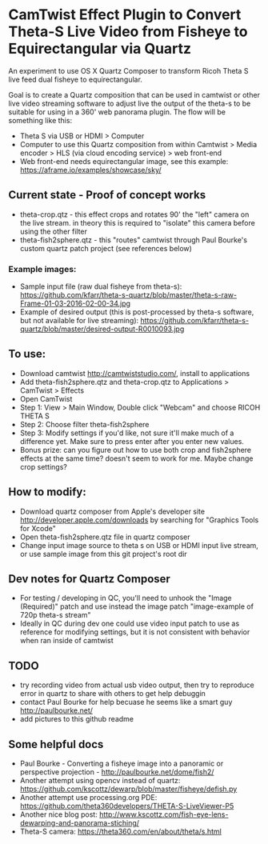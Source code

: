 # CamTwist Effect Plugin to Convert Theta-S Live Video from Fisheye to Equirectangular via Quartz
An experiment to use OS X Quartz Composer to transform Ricoh Theta S live feed dual fisheye to equirectangular.

Goal is to create a Quartz composition that can be used in camtwist or other live video streaming software to adjust live the output of the theta-s to be suitable for using in a 360' web panorama plugin. The flow will be something like this:
* Theta S via USB or HDMI > Computer
* Computer to use this Quartz composition from within Camtwist > Media encoder > HLS (via cloud encoding service) > web front-end
* Web front-end needs equirectangular image, see this example: https://aframe.io/examples/showcase/sky/

## Current state - Proof of concept works
* theta-crop.qtz - this effect crops and rotates 90' the "left" camera on the live stream. in theory this is required to "isolate" this camera before using the other filter
* theta-fish2sphere.qtz - this "routes" camtwist through Paul Bourke's custom quartz patch project (see references below)

### Example images: 
* Sample input file (raw dual fisheye from theta-s): https://github.com/kfarr/theta-s-quartz/blob/master/theta-s-raw-Frame-01-03-2016-02-00-34.jpg
* Example of desired output (this is post-processed by theta-s software, but not available for live streaming): https://github.com/kfarr/theta-s-quartz/blob/master/desired-output-R0010093.jpg

## To use:
* Download camtwist http://camtwiststudio.com/, install to applications
* Add theta-fish2sphere.qtz and theta-crop.qtz to Applications > CamTwist > Effects
* Open CamTwist
* Step 1: View > Main Window, Double click "Webcam" and choose RICOH THETA S
* Step 2: Choose filter theta-fish2sphere
* Step 3: Modify settings if you'd like, not sure it'll make much of a difference yet. Make sure to press enter after you enter new values.
* Bonus prize: can you figure out how to use both crop and fish2sphere effects at the same time? doesn't seem to work for me. Maybe change crop settings?

## How to modify:
* Download quartz composer from Apple's developer site http://developer.apple.com/downloads by searching for "Graphics Tools for Xcode"
* Open theta-fish2sphere.qtz file in quartz composer
* Change input image source to theta s on USB or HDMI input live stream, or use sample image from this git project's root dir


## Dev notes for Quartz Composer
* For testing / developing in QC, you'll need to unhook the "Image (Required)" patch and use instead the image patch "image-example of 720p theta-s stream"
* Ideally in QC during dev one could use video input patch to use as reference for modifying settings, but it is not consistent with behavior when ran inside of camtwist

## TODO
* try recording video from actual usb video output, then try to reproduce error in quartz to share with others to get help debuggin
* contact Paul Bourke for help becuase he seems like a smart guy http://paulbourke.net/
* add pictures to this github readme

## Some helpful docs
* Paul Bourke - Converting a fisheye image into a panoramic or perspective projection - http://paulbourke.net/dome/fish2/
* Another attempt using opencv instead of quartz: https://github.com/kscottz/dewarp/blob/master/fisheye/defish.py
* Another attempt use processing.org PDE: https://github.com/theta360developers/THETA-S-LiveViewer-P5
* Another nice blog post: http://www.kscottz.com/fish-eye-lens-dewarping-and-panorama-stiching/
* Theta-S camera: https://theta360.com/en/about/theta/s.html
